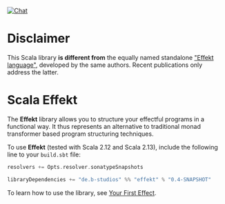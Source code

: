 [![Chat](https://badges.gitter.im/Join%20Chat.svg)](https://gitter.im/scala-effekt/scala-effekt)

# Disclaimer
This Scala library **is different from** the equally named standalone ["Effekt language"](http://effekt-lang.org), developed by the same authors. Recent publications only address the latter.

# Scala Effekt
The **Effekt** library allows you to structure your effectful programs
in a functional way. It thus represents an alternative to traditional
monad transformer based program structuring techniques.

To use **Effekt** (tested with Scala 2.12 and Scala 2.13), include the
following line to your `build.sbt` file:

```scala
resolvers += Opts.resolver.sonatypeSnapshots

libraryDependencies += "de.b-studios" %% "effekt" % "0.4-SNAPSHOT"
```

To learn how to use the library, see [Your First Effect](http://b-studios.de/scala-effekt/guides/getting-started.html).
